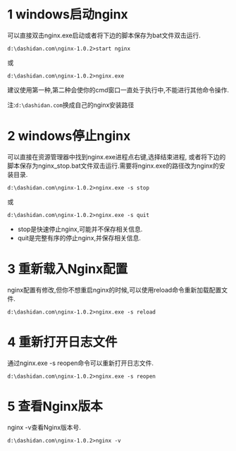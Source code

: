 1 windows启动nginx
===

可以直接双击nginx.exe启动或者将下边的脚本保存为bat文件双击运行.
```
d:\dashidan.com\nginx-1.0.2>start nginx
```

或
```
d:\dashidan.com\nginx-1.0.2>nginx.exe
```

建议使用第一种,第二种会使你的cmd窗口一直处于执行中,不能进行其他命令操作.

注:`d:\dashidan.com`换成自己的nginx安装路径

2 windows停止nginx
===

可以直接在资源管理器中找到nginx.exe进程点右键,选择结束进程, 或者将下边的脚本保存为nginx_stop.bat文件双击运行.需要将nginx.exe的路径改为nginx的安装目录.

```
d:\dashidan.com\nginx-1.0.2>nginx.exe -s stop
```
	
或
```
d:\dashidan.com\nginx-1.0.2>nginx.exe -s quit
```

- stop是快速停止nginx,可能并不保存相关信息.
- quit是完整有序的停止nginx,并保存相关信息.

3 重新载入Nginx配置
===

nginx配置有修改,但你不想重启nginx的时候,可以使用reload命令重新加载配置文件.

```
d:\dashidan.com\nginx-1.0.2>nginx.exe -s reload
```
	
4 重新打开日志文件
===

通过nginx.exe -s reopen命令可以重新打开日志文件.

```
d:\dashidan.com\nginx-1.0.2>nginx.exe -s reopen
```
	
5 查看Nginx版本
===

nginx -v查看Nginx版本号.

```
d:\dashidan.com\nginx-1.0.2>nginx -v
```